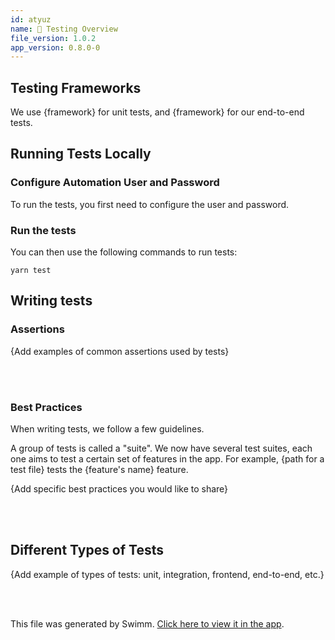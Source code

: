 ```yaml
---
id: atyuz
name: 🔨 Testing Overview
file_version: 1.0.2
app_version: 0.8.0-0
---
```


## Testing Frameworks

We use {framework} for unit tests, and {framework} for our end-to-end tests.

## Running Tests Locally

### Configure Automation User and Password

To run the tests, you first need to configure the user and password.

### Run the tests

You can then use the following commands to run tests:

`yarn test`

## Writing tests

### Assertions

{Add examples of common assertions used by tests}

<br/>



<br/>

### Best Practices

When writing tests, we follow a few guidelines.

A group of tests is called a "suite". We now have several test suites, each one aims to test a certain set of features in the app. For example, {path for a test file} tests the {feature's name} feature.

{Add specific best practices you would like to share}

<br/>



<br/>

## Different Types of Tests

{Add example of types of tests: unit, integration, frontend, end-to-end, etc.}

<br/>



<br/>

This file was generated by Swimm. [Click here to view it in the app](https://swimm-web-app--cu-2k0hnwq-view-and-traverse-playlist-x0jymzt7.web.app/repos/Z2l0aHViJTNBJTNBdGVzdC1wcm9qZWN0JTNBJTNBbmFkYXYtc3dpbW0=/docs/atyuz).